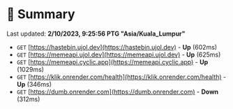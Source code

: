 # 📖 Summary
Last updated: **2/10/2023, 9:25:56 PTG "Asia/Kuala_Lumpur"**

- `GET` [https://hastebin.ujol.dev](https://hastebin.ujol.dev) - **Up** (602ms)
- `GET` [https://memeapi.ujol.dev](https://memeapi.ujol.dev) - **Up** (625ms)
- `GET` [https://memeapi.cyclic.app](https://memeapi.cyclic.app) - **Up** (1029ms)
- `GET` [https://klik.onrender.com/health](https://klik.onrender.com/health) - **Up** (346ms)
- `GET` [https://dumb.onrender.com](https://dumb.onrender.com) - **Down** (312ms)
